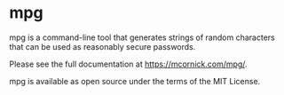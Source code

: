 # mpg

mpg is a command-line tool that generates strings of random characters that can be used as reasonably secure passwords.

Please see the full documentation at https://mcornick.com/mpg/.

mpg is available as open source under the terms of the MIT License.
